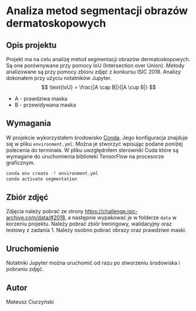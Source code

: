 # Analiza metod segmentacji obrazów dermatoskopowych

## Opis projektu
Projekt ma na celu analizę metod segmentacji obrazów dermatoskopowych. Są one porównywane przy pomocy IoU (Intersection over Union). Metody analizowane są przy pomocy zbioru zdjęć z konkursu ISIC 2018. Analizy dokonałem przy użyciu notatników Jupyter.
$$
\text{IoU} = \frac{|A \cap B|}{|A \cup B|}
$$
- A - prawdziwa maska
- B - przewidywana maska

## Wymagania
W projekcie wykorzystałem środowisko [Conda](https://github.com/ageron/handson-ml3/blob/main/README.md). Jego konfiguracja znajduje się w pliku `environment.yml`. Można je stworzyć wpisując podane poniżej polecenia do terminala. W pliku uwzględniłem sterowniki Cuda które są wymagane do uruchomienia biblioteki TensorFlow na procesorze graficznym.
```bash
conda env create -f environment.yml
conda activate segmentation
```

## Zbiór zdjęć
Zdjęcia należy pobrać ze strony https://challenge.isic-archive.com/data/#2018, a następnie wypakować je w folderze `data` w korzeniu projektu. Należy pobrać zbiór treningowy, walidacyjny oraz testowy z zadania 1. Należy osobno pobrać obrazy oraz prawdziwe maski.

## Uruchomienie
Notatniki Jupyter można uruchomić od razu po stworzeniu środowiska i pobraniu zdjęć.

## Autor
Mateusz Ciurzyński